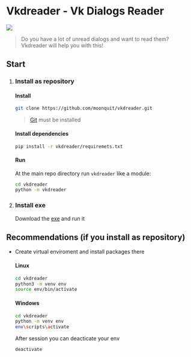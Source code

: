 # Vkdreader - Vk Dialogs Reader
[![](https://img.shields.io/badge/python-3.8+-blue.svg)](https://www.python.org/downloads/release/python-382/)
> Do you have a lot of unread dialogs and want to read them? Vkdreader will help you with this!

## Start

1. ### Install as repository

	#### Install
	```bash
	git clone https://github.com/moonquit/vkdreader.git
	```
	> [Git](https://git-scm.com/) must be installed

	#### Install dependencies
	```bash
	pip install -r vkdreader/requiremets.txt
	```

	#### Run
	At the main repo directory run `vkdreader` like a module:
	```bash
	cd vkdreader
	python -m vkdreader
	```

2. ### Install exe
	Download the [exe](https://github.com/Moonquit/vkdreader/releases/download/1.0/vkdreader.exe) and run it

## Recommendations (if you install as repository)
* Create virtual enviroment and install packages there
	#### Linux
	```bash
	cd vkdreader
	python3 -m venv env
	source env/bin/activate
	```
	#### Windows
	```bash
	cd vkdreader
	python -m venv env
	env\scripts\activate
	```
	After session you can deacticate your env
	```bash
	deactivate
	```
